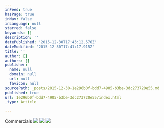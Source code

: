 ```yaml
---
inFeed: true
hasPage: true
inNav: false
inLanguage: null
starred: false
keywords: []
description: ''
datePublished: '2015-12-30T17:43:12.576Z'
dateModified: '2015-12-30T17:41:17.915Z'
title: ''
author: []
authors: []
publisher:
  name: null
  domain: null
  url: null
  favicon: null
sourcePath: _posts/2015-12-30-1e296b0f-bdd7-4905-b3be-3dc273720e55.md
published: true
url: 1e296b0f-bdd7-4905-b3be-3dc273720e55/index.html
_type: Article

---
```

Commercials
![](https://the-grid-user-content.s3-us-west-2.amazonaws.com/cbccbb20-73c2-4fbc-a5c1-f5f3c2ffed5c.jpg)
![](https://the-grid-user-content.s3-us-west-2.amazonaws.com/ab63bb56-f5f4-46da-938a-ba004d4fb674.png)
![](https://the-grid-user-content.s3-us-west-2.amazonaws.com/65953ccb-8092-40ef-956f-147e17f33193.png)